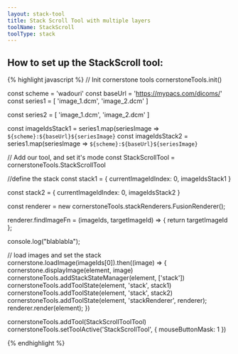 ```yaml
---
layout: stack-tool
title: Stack Scroll Tool with multiple layers
toolName: StackScroll
toolType: stack
---
```



<h2 class="title is-2">How to set up the StackScroll tool:</h2>

{% highlight javascript %}
// Init cornerstone tools
cornerstoneTools.init()

const scheme = 'wadouri'
const baseUrl = 'https://mypacs.com/dicoms/'
const series1 = [
    'image_1.dcm',
    'image_2.dcm'
]

const series2 = [
    'image_1.dcm',
    'image_2.dcm'
]

const imageIdsStack1 = series1.map(seriesImage => `${scheme}:${baseUrl}${seriesImage}`
const imageIdsStack2 = series1.map(seriesImage => `${scheme}:${baseUrl}${seriesImage}`

// Add our tool, and set it's mode
const StackScrollTool = cornerstoneTools.StackScrollTool

//define the stack
const stack1 = {
  currentImageIdIndex: 0,
  imageIdsStack1
}


const stack2 = {
  currentImageIdIndex: 0,
  imageIdsStack2
}


const renderer = new cornerstoneTools.stackRenderers.FusionRenderer();

renderer.findImageFn = (imageIds, targetImageId) => {
    return targetImageId
};

console.log("blablabla");

// load images and set the stack
cornerstone.loadImage(imageIds[0]).then((image) => {
  cornerstone.displayImage(element, image)
  cornerstoneTools.addStackStateManager(element, ['stack'])
  cornerstoneTools.addToolState(element, 'stack', stack1)
  cornerstoneTools.addToolState(element, 'stack', stack2)
  cornerstoneTools.addToolState(element, 'stackRenderer', renderer);
  renderer.render(element);
})

cornerstoneTools.addTool(StackScrollToolTool)
cornerstoneTools.setToolActive('StackScrollTool', { mouseButtonMask: 1 })

{% endhighlight %}
